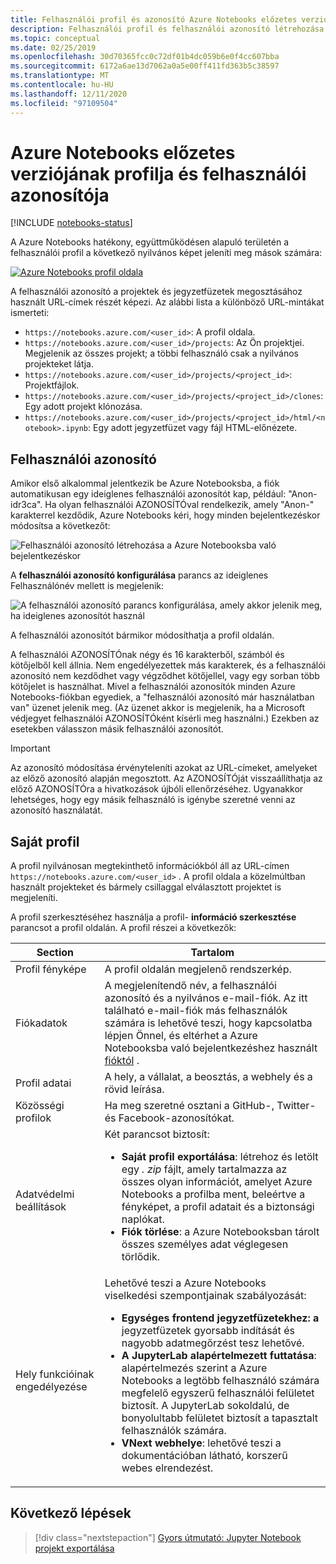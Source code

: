 ```yaml
---
title: Felhasználói profil és azonosító Azure Notebooks előzetes verzióval való használatra
description: Felhasználói profil és felhasználói azonosító létrehozása és kezelése Azure Notebooks használatával, amely a megosztott jegyzetfüzetek URL-címének részévé válik.
ms.topic: conceptual
ms.date: 02/25/2019
ms.openlocfilehash: 30d70365fcc0c72df01b4dc059b6e0f4cc607bba
ms.sourcegitcommit: 6172a6ae13d7062a0a5e00ff411fd363b5c38597
ms.translationtype: MT
ms.contentlocale: hu-HU
ms.lasthandoff: 12/11/2020
ms.locfileid: "97109504"
---
```

# <a name="your-profile-and-user-id-for-azure-notebooks-preview"></a>Azure Notebooks előzetes verziójának profilja és felhasználói azonosítója

[!INCLUDE [notebooks-status](../../includes/notebooks-status.md)]

A Azure Notebooks hatékony, együttműködésen alapuló területén a felhasználói profil a következő nyilvános képet jeleníti meg mások számára:

[![Azure Notebooks profil oldala](media/accounts/profile-page.png)](media/accounts/profile-page.png#lightbox)

A felhasználói azonosító a projektek és jegyzetfüzetek megosztásához használt URL-címek részét képezi. Az alábbi lista a különböző URL-mintákat ismerteti:

- `https://notebooks.azure.com/<user_id>`: A profil oldala.
- `https://notebooks.azure.com/<user_id>/projects`: Az Ön projektjei. Megjelenik az összes projekt; a többi felhasználó csak a nyilvános projekteket látja.
- `https://notebooks.azure.com/<user_id>/projects/<project_id>`: Projektfájlok.
- `https://notebooks.azure.com/<user_id>/projects/<project_id>/clones`: Egy adott projekt klónozása.
- `https://notebooks.azure.com/<user_id>/projects/<project_id>/html/<notebook>.ipynb`: Egy adott jegyzetfüzet vagy fájl HTML-előnézete.

## <a name="your-user-id"></a>Felhasználói azonosító

Amikor első alkalommal jelentkezik be Azure Notebooksba, a fiók automatikusan egy ideiglenes felhasználói azonosítót kap, például: "Anon-idr3ca". Ha olyan felhasználói AZONOSÍTÓval rendelkezik, amely "Anon-" karakterrel kezdődik, Azure Notebooks kéri, hogy minden bejelentkezéskor módosítsa a következőt:

![Felhasználói azonosító létrehozása a Azure Notebooksba való bejelentkezéskor](media/accounts/create-user-id.png)

A **felhasználói azonosító konfigurálása** parancs az ideiglenes Felhasználónév mellett is megjelenik:

![A felhasználói azonosító parancs konfigurálása, amely akkor jelenik meg, ha ideiglenes azonosítót használ](media/accounts/configure-user-id-command.png)

A felhasználói azonosítót bármikor módosíthatja a profil oldalán.

A felhasználói AZONOSÍTÓnak négy és 16 karakterből, számból és kötőjelből kell állnia. Nem engedélyezettek más karakterek, és a felhasználói azonosító nem kezdődhet vagy végződhet kötőjellel, vagy egy sorban több kötőjelet is használhat. Mivel a felhasználói azonosítók minden Azure Notebooks-fiókban egyediek, a "felhasználói azonosító már használatban van" üzenet jelenik meg. (Az üzenet akkor is megjelenik, ha a Microsoft védjegyet felhasználói AZONOSÍTÓként kísérli meg használni.) Ezekben az esetekben válasszon másik felhasználói azonosítót.

> [!Important]
> Az azonosító módosítása érvényteleníti azokat az URL-címeket, amelyeket az előző azonosító alapján megosztott. Az AZONOSÍTÓját visszaállíthatja az előző AZONOSÍTÓra a hivatkozások újbóli ellenőrzéséhez. Ugyanakkor lehetséges, hogy egy másik felhasználó is igénybe szeretné venni az azonosító használatát.

## <a name="your-profile"></a>Saját profil

A profil nyilvánosan megtekinthető információkból áll az URL-címen `https://notebooks.azure.com/<user_id>` . A profil oldala a közelmúltban használt projekteket és bármely csillaggal elválasztott projektet is megjeleníti.

A profil szerkesztéséhez használja a profil- **információ szerkesztése** parancsot a profil oldalán. A profil részei a következők:

| Section | Tartalom |
| --- | --- |
| Profil fényképe | A profil oldalán megjelenő rendszerkép. |
| Fiókadatok | A megjelenítendő név, a felhasználói azonosító és a nyilvános e-mail-fiók. Az itt található e-mail-fiók más felhasználók számára is lehetővé teszi, hogy kapcsolatba lépjen Önnel, és eltérhet a Azure Notebooksba való bejelentkezéshez használt [fióktól](azure-notebooks-user-account.md) . |
| Profil adatai | A hely, a vállalat, a beosztás, a webhely és a rövid leírása. |
| Közösségi profilok | Ha meg szeretné osztani a GitHub-, Twitter-és Facebook-azonosítókat. |
| Adatvédelmi beállítások | Két parancsot biztosít:<ul><li>**Saját profil exportálása**: létrehoz és letölt egy *. zip* fájlt, amely tartalmazza az összes olyan információt, amelyet Azure Notebooks a profilba ment, beleértve a fényképet, a profil adatait és a biztonsági naplókat.</li><li>**Fiók törlése**: a Azure Notebooksban tárolt összes személyes adat véglegesen törlődik.</li></ul> |
| Hely funkcióinak engedélyezése | Lehetővé teszi a Azure Notebooks viselkedési szempontjainak szabályozását:<ul><li>**Egységes frontend jegyzetfüzetekhez: a** jegyzetfüzetek gyorsabb indítását és nagyobb adatmegőrzést tesz lehetővé.</li><li>**A JupyterLab alapértelmezett futtatása**: alapértelmezés szerint a Azure Notebooks a legtöbb felhasználó számára megfelelő egyszerű felhasználói felületet biztosít. A JupyterLab sokoldalú, de bonyolultabb felületet biztosít a tapasztalt felhasználók számára.</li><li>**VNext webhelye**: lehetővé teszi a dokumentációban látható, korszerű webes elrendezést.</li></ul> |

## <a name="next-steps"></a>Következő lépések  

> [!div class="nextstepaction"]
> [Gyors útmutató: Jupyter Notebook projekt exportálása](quickstart-export-jupyter-notebook-project.md)
